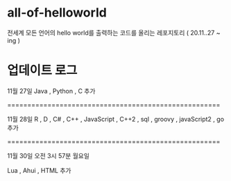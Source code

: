 # all-of-helloworld
전세계 모든 언어의 hello world를 출력하는 코드를 올리는 레포지토리 ( 20.11..27 ~ ing )

# 업데이트 로그

11월 27일
Java , Python , C 추가

=====================================================

11월 28일
R , D , C# , C++ , JavaScript , C++2 , sql , groovy , javaScript2 , go 추가


=====================================================


11월 30일 오전 3시 57분 월요일

Lua , Ahui , HTML 추가
